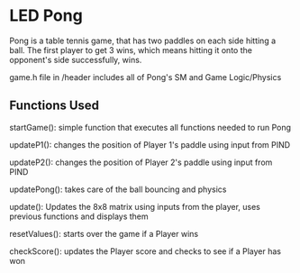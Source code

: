 # LED Pong

Pong is a table tennis game, that has two paddles on each side hitting a ball.
The first player to get 3 wins, which means hitting it onto the opponent's side successfully, wins.

game.h file in /header includes all of Pong's SM and Game Logic/Physics
## Functions Used
startGame(): simple function that executes all functions needed to run Pong

updateP1(): changes the position of Player 1's paddle using input from PIND

updateP2(): changes the position of Player 2's paddle using input from PIND

updatePong(): takes care of the ball bouncing and physics

update(): Updates the 8x8 matrix using inputs from the player, uses previous functions and displays them

resetValues(): starts over the game if a Player wins

checkScore(): updates the Player score and checks to see if a Player has won
